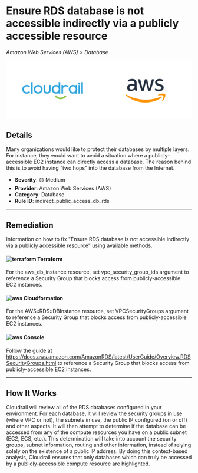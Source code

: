 # Ensure RDS database is not accessible indirectly via a publicly accessible resource

*Amazon Web Services (AWS) > Database*

![Cloudrail and Amazon Web Services (AWS) logos](../images/cloudrail_aws.png)

## Details
Many organizations would like to protect their databases by multiple layers. For instance, they would want to avoid a situation where a publicly-accessible EC2 instance can directly access a database. The reason behind this is to avoid having “two hops” into the database from the Internet.

- **Severity**: 🟡 Medium
- **Provider**: Amazon Web Services (AWS)
- **Category**: Database
- **Rule ID**: indirect_public_access_db_rds

---

## Remediation
Information on how to fix "Ensure RDS database is not accessible indirectly via a publicly accessible resource" using available methods.


####  <img src="../_media/emojis/terraform.png" alt="terraform" width="20"/>  Terraform
For the aws_db_instance resource, set vpc_security_group_ids argument to reference a Security Group that blocks access from publicly-accessible EC2 instances.








#### <img src="../_media/emojis/aws.png" alt="aws" width="20"/> Cloudformation
For the AWS::RDS::DBInstance resource, set VPCSecurityGroups argument to reference a Security Group that blocks access from publicly-accessible EC2 instances.



####  <img src="../_media/emojis/aws.png" alt="aws" width="20"/> Console
Follow the guide at <https://docs.aws.amazon.com/AmazonRDS/latest/UserGuide/Overview.RDSSecurityGroups.html> to reference a Security Group that blocks access from publicly-accessible EC2 instances.




---

## How It Works
Cloudrail will review all of the RDS databases configured in your environment. For each database, it will review the security groups in use (where VPC or not), the subnets in use, the public IP configured (on or off) and other aspects. It will then attempt to determine if the database can be accessed from any of the compute resources you have on a public subnet (EC2, ECS, etc.). This determination will take into account the security groups, subnet information, routing and other information, instead of relying solely on the existence of a public IP address. By doing this context-based analysis, Cloudrail ensures that only databases which can truly be accessed by a publicly-accessible compute resource are highlighted.